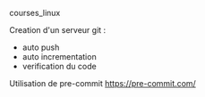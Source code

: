 courses_linux

Creation d'un serveur git :
- auto push
- auto incrementation
- verification du code

Utilisation de pre-commit
https://pre-commit.com/
